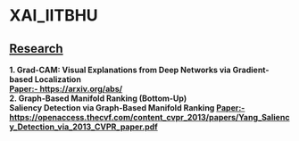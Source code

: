 # XAI_IITBHU

<h2><u>Research</u></h2>
<b>
  1. Grad-CAM: Visual Explanations from Deep Networks via Gradient-based Localization
  <br>
  <u>Paper:- https://arxiv.org/abs/</u>
</br>
  2. Graph-Based Manifold Ranking (Bottom-Up)
  <br>Saliency Detection via Graph-Based Manifold Ranking
  <u>Paper:- https://openaccess.thecvf.com/content_cvpr_2013/papers/Yang_Saliency_Detection_via_2013_CVPR_paper.pdf</u>
</b>
